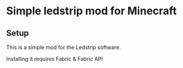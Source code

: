 # Simple ledstrip mod for Minecraft

## Setup

This is a simple mod for the Ledstrip software.

Installing it requires Fabric & Fabric API
